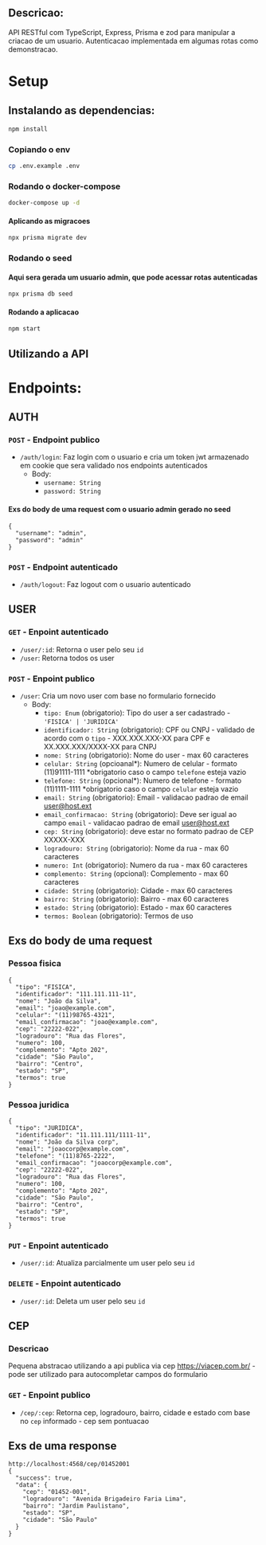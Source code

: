 
## Descricao:

API RESTful com TypeScript, Express, Prisma e zod para manipular a criacao de um usuario.
Autenticacao implementada em algumas rotas como demonstracao.

# Setup

## Instalando as dependencias:

```bash
npm install
```

### Copiando o env

```bash
cp .env.example .env
```

### Rodando o docker-compose

```bash
docker-compose up -d 
```

#### Aplicando as migracoes

```bash
npx prisma migrate dev
```

### Rodando o seed
#### Aqui sera gerada um usuario admin, que pode acessar rotas autenticadas

```bash
npx prisma db seed
```

#### Rodando a aplicacao

```bash
npm start
```


## Utilizando a API

# Endpoints:

## AUTH

### `POST` - Endpoint publico

- `/auth/login`: Faz login com o usuario e cria um token jwt armazenado em cookie que sera validado nos endpoints autenticados
  - Body:
    - `username: String`
    - `password: String`
#### Exs do body de uma request com o usuario admin gerado no seed
```
{
  "username": "admin",
  "password": "admin"
}
```


### `POST` - Endpoint autenticado

- `/auth/logout`: Faz logout com o usuario autenticado

## USER

### `GET` - Enpoint autenticado

- `/user/:id`: Retorna o user pelo seu `id`
- `/user`: Retorna todos os user

### `POST` - Enpoint publico

- `/user`: Cria um novo user com base no formulario fornecido
  - Body:
    - `tipo: Enum` (obrigatorio): Tipo do user a ser cadastrado - `'FISICA' | 'JURIDICA'`
    - `identificador: String` (obrigatorio): CPF ou CNPJ - validado de acordo com o `tipo` - XXX.XXX.XXX-XX para CPF e XX.XXX.XXX/XXXX-XX para CNPJ
    - `nome: String` (obrigatorio): Nome do user - max 60 caracteres
    - `celular: String` (opcioanal*): Numero de celular - formato (11)91111-1111 *obrigatorio caso o campo `telefone` esteja vazio
    - `telefone: String` (opcional*): Numero de telefone - formato (11)1111-1111 *obrigatorio caso o campo `celular` esteja vazio
    - `email: String` (obrigatorio): Email - validacao padrao de email user@host.ext
    - `email_confirmacao: String` (obrigatorio): Deve ser igual ao campo `email` - validacao padrao de email user@host.ext
    - `cep: String` (obrigatorio): deve estar no formato padrao de CEP XXXXX-XXX
    - `logradouro: String` (obrigatorio): Nome da rua  - max 60 caracteres
    - `numero: Int` (obrigatorio): Numero da rua - max 60 caracteres
    - `complemento: String` (opcional): Complemento - max 60 caracteres
    - `cidade: String` (obrigatorio): Cidade - max 60 caracteres
    - `bairro: String` (obrigatorio): Bairro - max 60 caracteres
    - `estado: String` (obrigatorio): Estado - max 60 caracteres
    - `termos: Boolean` (obrigatorio): Termos de uso 

## Exs do body de uma request

### Pessoa fisica
```
{
  "tipo": "FISICA",
  "identificador": "111.111.111-11",
  "nome": "João da Silva",
  "email": "joao@example.com",
  "celular": "(11)98765-4321",
  "email_confirmacao": "joao@example.com",
  "cep": "22222-022",
  "logradouro": "Rua das Flores",
  "numero": 100,
  "complemento": "Apto 202",
  "cidade": "São Paulo",
  "bairro": "Centro",
  "estado": "SP",
  "termos": true
}
```
### Pessoa juridica
```
{
  "tipo": "JURIDICA",
  "identificador": "11.111.111/1111-11",
  "nome": "João da Silva corp",
  "email": "joaocorp@example.com",
  "telefone": "(11)8765-2222",
  "email_confirmacao": "joaocorp@example.com",
  "cep": "22222-022",
  "logradouro": "Rua das Flores",
  "numero": 100,
  "complemento": "Apto 202",
  "cidade": "São Paulo",
  "bairro": "Centro",
  "estado": "SP",
  "termos": true
}
```

### `PUT` - Enpoint autenticado

- `/user/:id`: Atualiza parcialmente um user pelo seu `id`

### `DELETE` - Enpoint autenticado

- `/user/:id`: Deleta um user pelo seu `id`


## CEP 
### Descricao

Pequena abstracao utilizando a api publica via cep https://viacep.com.br/ - pode ser utilizado para autocompletar campos do formulario

### `GET` - Enpoint publico

- `/cep/:cep`: Retorna cep, logradouro, bairro, cidade e estado com base no `cep` informado - cep sem pontuacao 

## Exs de uma response 
```
http://localhost:4568/cep/01452001
{
  "success": true,
  "data": {
    "cep": "01452-001",
    "logradouro": "Avenida Brigadeiro Faria Lima",
    "bairro": "Jardim Paulistano",
    "estado": "SP",
    "cidade": "São Paulo"
  }
}
```


